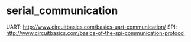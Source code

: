 # serial_communication

UART: http://www.circuitbasics.com/basics-uart-communication/
SPI: http://www.circuitbasics.com/basics-of-the-spi-communication-protocol
